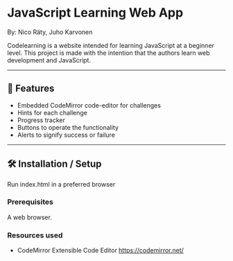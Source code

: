 # JavaScript Learning Web App
By:
Nico Räty, Juho Karvonen

Codelearning is a website intended for learning JavaScript at a beginner level.
This project is made with the intention that the authors
learn web development and JavaScript.

---

## 🚀 Features
- Embedded CodeMirror code-editor for challenges
- Hints for each challenge
- Progress tracker
- Buttons to operate the functionality
- Alerts to signify success or failure

---

## 🛠 Installation / Setup
Run index.html in a preferred browser

### Prerequisites
A web browser.

### Resources used
- CodeMirror Extensible Code Editor https://codemirror.net/